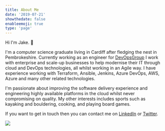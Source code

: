```yaml
---
title: About Me
date: '2019-07-21'
showthedate: false
enableemoji: true
type: 'page'
---
```

Hi I'm Jake. :wave:

I'm a computer science graduate living in Cardiff after fledging the nest in Pembrokeshire. Currently working as an engineer for [DevOpsGroup](https://www.devopsgroup.com/ "devopsgroup.com") I work with enterprise and scale-up businesses to help modernise their IT through cloud and DevOps technologies, all whilst working in an Agile way. I have experience working with Terraform, Ansible, Jenkins, Azure DevOps, AWS, Azure and many other related technologies.

I'm passionate about improving the software delivery experience and engineering highly available platforms in the cloud whilst never compromising on quality. My other interests includes sports such as kayaking and bouldering, cooking, and playing board games.

If you want to get in touch then you can contact me on [LinkedIn](https://www.linkedin.com/in/jakeelliotmorgan/ "linkedin.com/in/jakeelliotmorgan") or [Twitter](https://twitter.com/jakeemorgan "twitter.com/jakeemorgan").

![](/uploads/web-3.jpg)
